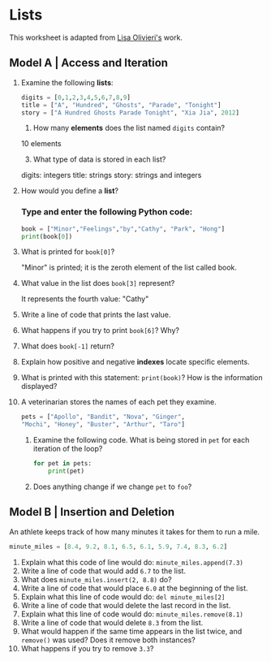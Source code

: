 # Lists
This worksheet is adapted from [Lisa Olivieri's](https://www.chc.edu/faculty/lisa-olivieri) work.

## Model A | Access and Iteration

1. Examine the following **lists**:
    ```py
    digits = [0,1,2,3,4,5,6,7,8,9]
    title = ["A", "Hundred", "Ghosts", "Parade", "Tonight"]
    story = ["A Hundred Ghosts Parade Tonight", "Xia Jia", 2012]
    ```
    1. How many **elements** does the list named `digits` contain?

    10 elements
    
    3. What type of data is stored in each list?

    digits: integers
    title: strings
    story: strings and integers
    
1. How would you define a **list**?

    ### Type and enter the following Python code:
    ```py
    book = ["Minor","Feelings","by","Cathy", "Park", "Hong"]
    print(book[0])
    ```
1. What is printed for `book[0]`?

    "Minor" is printed; it is the zeroth element of the list called book.

3. What value in the list does `book[3]` represent?

    It represents the fourth value: "Cathy"

5. Write a line of code that prints the last value.

    

7. What happens if you try to print `book[6]`? Why?
8. What does `book[-1]` return?
9. Explain how positive and negative **indexes** locate specific elements.
10. What is printed with this statement: `print(book)`? How is the information displayed?

1. A veterinarian stores the names of each pet they examine.

    ```py
    pets = ["Apollo", "Bandit", "Nova", "Ginger",
    "Mochi", "Honey", "Buster", "Arthur", "Taro"]
    ```

    1. Examine the following code. What is being stored in `pet` for each iteration of the loop?
        ```py
        for pet in pets:
            print(pet)
        ```
    1. Does anything change if we change `pet` to `foo`?

## Model B | Insertion and Deletion
An athlete keeps track of how many minutes it takes for them to run a mile.

```py
minute_miles = [8.4, 9.2, 8.1, 6.5, 6.1, 5.9, 7.4, 8.3, 6.2]
```

1. Explain what this code of line would do: `minute_miles.append(7.3)`
1. Write a line of code that would add `6.7` to the list.
1. What does `minute_miles.insert(2, 8.8)` do?
1. Write a line of code that would place `6.0` at the beginning of the list.
1. Explain what this line of code would do: `del minute_miles[2]`
1. Write a line of code that would delete the last record in the list.
1. Explain what this line of code would do: `minute_miles.remove(8.1)`
1. Write a line of code that would delete `8.3` from the list.
1. What would happen if the same time appears in the list twice, and `remove()` was used? Does it remove both instances?
1. What happens if you try to remove `3.3`?
